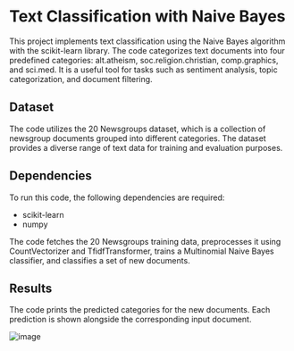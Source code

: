 # Text Classification with Naive Bayes

This project implements text classification using the Naive Bayes algorithm with the scikit-learn library. The code categorizes text documents into four predefined categories: alt.atheism, soc.religion.christian, comp.graphics, and sci.med. It is a useful tool for tasks such as sentiment analysis, topic categorization, and document filtering.

## Dataset

The code utilizes the 20 Newsgroups dataset, which is a collection of newsgroup documents grouped into different categories. The dataset provides a diverse range of text data for training and evaluation purposes.

## Dependencies

To run this code, the following dependencies are required:

- scikit-learn
- numpy

The code fetches the 20 Newsgroups training data, preprocesses it using CountVectorizer and TfidfTransformer, trains a Multinomial Naive Bayes classifier, and classifies a set of new documents.

## Results

The code prints the predicted categories for the new documents. Each prediction is shown alongside the corresponding input document.

![image](https://github.com/abhigyan02/text-classification/assets/75851981/74536fa1-940b-45cd-8b43-edcfaa1e9c6e)


